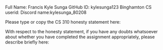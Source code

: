 Full Name: Francis Kyle Sunga
GitHub ID: kylesunga123
Binghamton CS userid: 
Discord name:kylesunga_80208

Please type or copy the CS 310 honesty statement here:

With respect to the honesty statement, if you have any doubts whatsoever 
about whether you have completed the assignment appropriately, 
please describe briefly here:

